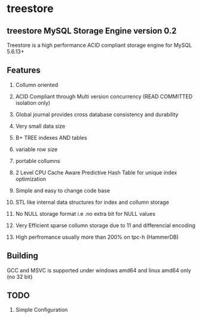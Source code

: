 treestore
=========

treestore MySQL Storage Engine version 0.2
------------------------------------------

Treestore is a high performance ACID compliant storage engine for MySQL 5.6.13+

Features
--------

 1. Collumn oriented

 2. ACID Compliant through Multi version concurrency (READ COMMITTED isolation only)

 3. Global journal provides cross database consistency and durability

 4. Very small data size

 5. B+ TREE indexes AND tables

 6. variable row size

 7. portable collumns

 8. 2 Level CPU Cache Aware Predictive Hash Table for unique index optimization

 9. Simple and easy to change code base

 10. STL like internal data structures for index and collumn storage

 11. No NULL storage format i.e .no extra bit for NULL values

 12. Very Efficient sparse collumn storage due to 11 and differencial encoding

 13. High perfromance usually more than 200% on tpc-h (HammerDB)

Building
--------

GCC and MSVC is supported under windows amd64 and linux amd64 only (no 32 bit)

TODO
----

 1. Simple Configuration
